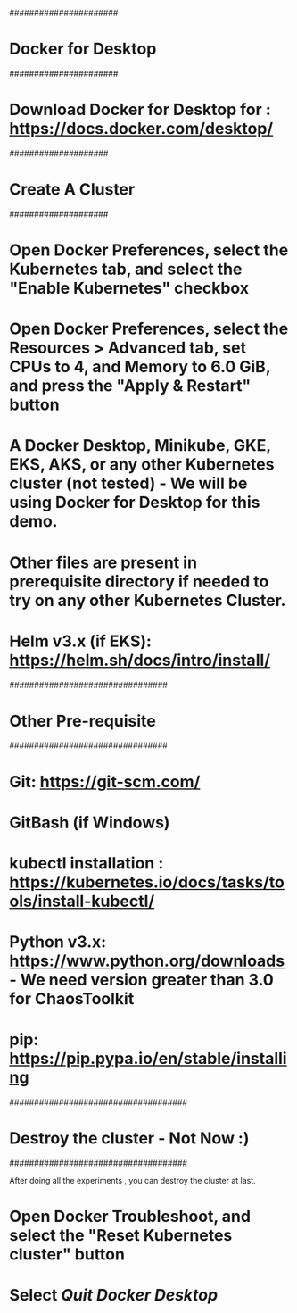 ######################
# Docker for Desktop #
######################

# Download Docker for Desktop for : https://docs.docker.com/desktop/

####################
# Create A Cluster #
####################

# Open Docker Preferences, select the Kubernetes tab, and select the "Enable Kubernetes" checkbox

# Open Docker Preferences, select the Resources > Advanced tab, set CPUs to 4, and Memory to 6.0 GiB, and press the "Apply & Restart" button


# A Docker Desktop, Minikube, GKE, EKS, AKS, or any other Kubernetes cluster (not tested) - We will be using Docker for Desktop for this demo.
# Other files are present in prerequisite directory if needed to try on any other Kubernetes Cluster.
# Helm v3.x (if EKS): https://helm.sh/docs/intro/install/


################################
#     Other Pre-requisite      #
################################

# Git: https://git-scm.com/
# GitBash (if Windows)
# kubectl installation : https://kubernetes.io/docs/tasks/tools/install-kubectl/
# Python v3.x: https://www.python.org/downloads - We need version greater than 3.0 for ChaosToolkit
# pip: https://pip.pypa.io/en/stable/installing

####################################
# Destroy the cluster - Not Now :) #
####################################

After doing all the experiments , you can destroy the cluster at last.

# Open Docker Troubleshoot, and select the "Reset Kubernetes cluster" button

# Select *Quit Docker Desktop*

